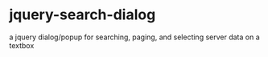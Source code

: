 jquery-search-dialog
====================

a jquery dialog/popup for searching, paging, and selecting server data on a textbox
